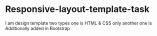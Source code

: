 # Responsive-layout-template-task
I am design template two types
   one is HTML & CSS only another one is Additionally added in Bootstrap
